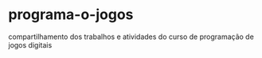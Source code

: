 # programa-o-jogos
compartilhamento dos trabalhos e atividades do curso de programação de jogos digitais 
